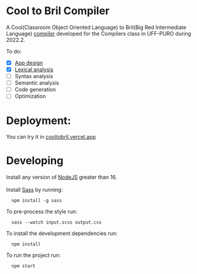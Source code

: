 # Cool to Bril Compiler

A Cool(Classroom Object Oriented Language) to Bril(Big Red Intermediate Language) [compiler](cooltobril.vercel.app) developed for the Compilers class in UFF-PURO during 2022.2.

To do:

- [x] [App design](src/App.tsx)
- [X] [Lexical analysis](src/utils/lexicalAnalisys.ts)
- [ ] Syntax analysis
- [ ] Semantic analysis
- [ ] Code generation
- [ ] Optimization

# Deployment:

You can try it in [cooltobril.vercel.app](cooltobril.vercel.app)

# Developing

Install any version of [NodeJS](https://nodejs.org/en/) greater than 16.<br><br>
Install [Sass](https://sass-lang.com/) by running:

```
  npm install -g sass
```

To pre-process the style run:

```
  sass --watch input.scss output.css
```

To install the development dependencies run:

```
  npm install
```

To run the project run:

```
  npm start
```
